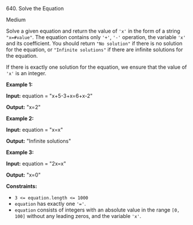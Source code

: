 ﻿640\. Solve the Equation

Medium

Solve a given equation and return the value of `'x'` in the form of a string `"x=#value"`. The equation contains only `'+'`, `'-'` operation, the variable `'x'` and its coefficient. You should return `"No solution"` if there is no solution for the equation, or `"Infinite solutions"` if there are infinite solutions for the equation.

If there is exactly one solution for the equation, we ensure that the value of `'x'` is an integer.

**Example 1:**

**Input:** equation = "x+5-3+x=6+x-2"

**Output:** "x=2"

**Example 2:**

**Input:** equation = "x=x"

**Output:** "Infinite solutions"

**Example 3:**

**Input:** equation = "2x=x"

**Output:** "x=0"

**Constraints:**

*   `3 <= equation.length <= 1000`
*   `equation` has exactly one `'='`.
*   `equation` consists of integers with an absolute value in the range `[0, 100]` without any leading zeros, and the variable `'x'`.